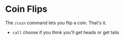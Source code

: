# Coin Flips

The `/coin` command lets you flip a coin. That's it.

* `call` choose if you think you'll get heads or get tails
